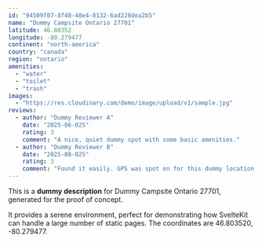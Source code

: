 ```yaml
---
id: "94509f07-8f48-48e4-8132-6ad228dea2b5"
name: "Dummy Campsite Ontario 27701"
latitude: 46.80352
longitude: -80.279477
continent: "north-america"
country: "canada"
region: "ontario"
amenities:
  - "water"
  - "toilet"
  - "trash"
images:
  - "https://res.cloudinary.com/demo/image/upload/v1/sample.jpg"
reviews:
  - author: "Dummy Reviewer A"
    date: "2025-06-025"
    rating: 3
    comment: "A nice, quiet dummy spot with some basic amenities."
  - author: "Dummy Reviewer B"
    date: "2025-08-025"
    rating: 3
    comment: "Found it easily. GPS was spot on for this dummy location."
---
```


This is a **dummy description** for Dummy Campsite Ontario 27701, generated for the proof of concept.

It provides a serene environment, perfect for demonstrating how SvelteKit can handle a large number of static pages. The coordinates are 46.803520, -80.279477.

